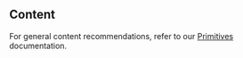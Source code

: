 ## Content

For general content recommendations, refer to our [Primitives](/components/form/primitives?tab=content) documentation.